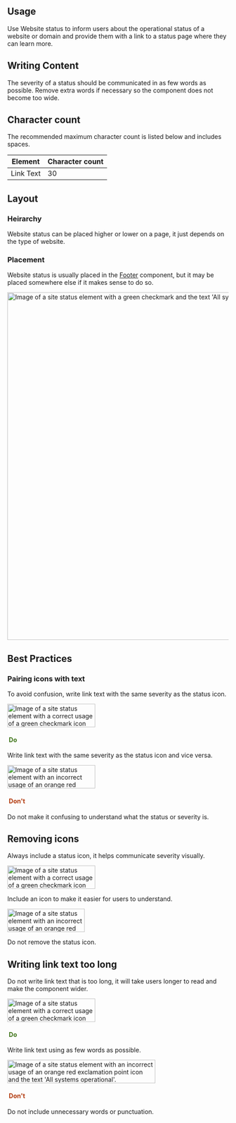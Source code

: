 <script data-helmet type="module" src="/assets/javascript/elements/uxdot-best-practice.js"></script>

<style data-helmet>
  .example {
    width: 100%;
  }

  .example + .example {
    margin-top: unset;
    margin-block-start: unset;
  }

  .icons .example {
    margin-block-end: var(--rh-space-xl, 24px);
  }

  .do {
    color: var(--rh-color-green-60, #3D7317);
  }

  .dont {
    color: var(--rh-color-red-orange-60, #B1380B)
  }
</style>


## Usage

Use Website status to inform users about the operational status of a website or domain and provide them with a link to a status page where they can learn more.

## Writing Content

The severity of a status should be communicated in as few words as possible. Remove extra words if necessary so the component does not become too wide.


## Character count

The recommended maximum character count is listed below and includes spaces.

<rh-table>
  <table>
    <thead>
      <tr>
        <th scope="col" data-label="Element">Element</th>
        <th scope="col" data-label="Character count">Character count</th>
      </tr>
    </thead>
    <tbody>
    <tr>
      <td data-label="Element">Link Text</td>
      <td data-label="Character count">30</td>
    </tr>
    </tbody>
  </table>
</rh-table>

## Layout

### Heirarchy

Website status can be placed higher or lower on a page, it just depends on the type of website.

### Placement

Website status is usually placed in the [Footer](../../footer/) component, but it may be placed somewhere else if it makes sense to do so.

<uxdot-example variant="full" width-adjustment="1000px" alignment="left" no-border>
  <img src="../site-status-footer-placement.svg"
        alt="Image of a site status element with a green checkmark and the text 'All systems operational' in a footer element."
        width="992"
        height="789">
</uxdot-example>


## Best Practices

### Pairing icons with text

To avoid confusion, write link text with the same severity as the status icon.

<div class="grid icons">
  <div>
    <uxdot-example color-palette="darkest" width-adjustment="200px">
      <img src="../site-status-icons-do.svg"
        alt="Image of a site status element with a correct usage of a green checkmark icon and the text 'All systems operational'."
        width="200"
        height="53">
    </uxdot-example>
    <h4 class="do"><img src="../do.svg" alt="" /> Do</h4>
    <p>Write link text with the same severity as the status icon and vice versa.</p>
  </div>

  <div>
    <uxdot-example color-palette="darkest" width-adjustment="200px">
      <img src="../site-status-icons-dont.svg"
        alt="Image of a site status element with an incorrect usage of an orange red exclamation point icon and the text 'All systems operational'."
        width="200"
        height="53">
    </uxdot-example>
    <h4 class="dont"><img src="../dont.svg" alt="" /> Don't</h4>
    <p>Do not make it confusing to understand what the status or severity is.</p>
  </div>
</div>

## Removing icons

Always include a status icon, it helps communicate severity visually.

<div class="grid sm-two-columns icons">
  <uxdot-best-practice variant="do">
    <uxdot-example color-palette="darkest" width-adjustment="200px" slot="image">
      <img src="../site-status-icons-do.svg"
        alt="Image of a site status element with a correct usage of a green checkmark icon and the text 'All systems operational'."
        width="200"
        height="53">
    </uxdot-example>
    <p>Include an icon to make it easier for users to understand.</p>
  </uxdot-best-practice>

  <uxdot-best-practice variant="dont">
    <uxdot-example color-palette="darkest" width-adjustment="176px" slot="image">
      <img src="../site-status-icons-dont-no-icon.svg"
        alt="Image of a site status element with an incorrect usage of an orange red exclamation point icon and the text 'All systems operational'."
        width="176"
        height="53">
    </uxdot-example>
    <p>Do not remove the status icon.</p>
  </uxdot-best-practice>
</div>

## Writing link text too long

Do not write link text that is too long, it will take users longer to read and make the component wider.

<div class="grid sm-two-columns icons">
  <div>
    <uxdot-example color-palette="darkest" width-adjustment="200px">
      <img src="../site-status-icons-do.svg"
        alt="Image of a site status element with a correct usage of a green checkmark icon and the text 'All systems operational'."
        width="200"
        height="53">
    </uxdot-example>
    <h4 class="do"><img src="../do.svg" alt="" /> Do</h4>
    <p>Write link text using as few words as possible.</p>
  </div>

  <div>
    <uxdot-example color-palette="darkest" width-adjustment="337px">
      <img src="../site-status-icons-dont-long-text.svg"
        alt="Image of a site status element with an incorrect usage of an orange red exclamation point icon and the text 'All systems operational'."
        width="337"
        height="53">
    </uxdot-example>
    <h4 class="dont"><img src="../dont.svg" alt="" /> Don't</h4>
    <p>Do not include unnecessary words or punctuation.</p>
  </div>  
</div>
